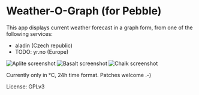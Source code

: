 # Weather-O-Graph (for Pebble)
This app displays current weather forecast in a graph form, from one of the
following services:

* aladin (Czech republic)
* TODO: yr.no (Europe)

![Aplite screenshot](/../screenshots/aplite.png?raw=true "Aplite screenshot")
![Basalt screenshot](/../screenshots/basalt.png?raw=true "Basalt screenshot")
![Chalk screenshot](/../screenshots/chalk.png?raw=true "Chalk screenshot")

Currently only in °C, 24h time format. Patches welcome .-)

License: GPLv3
